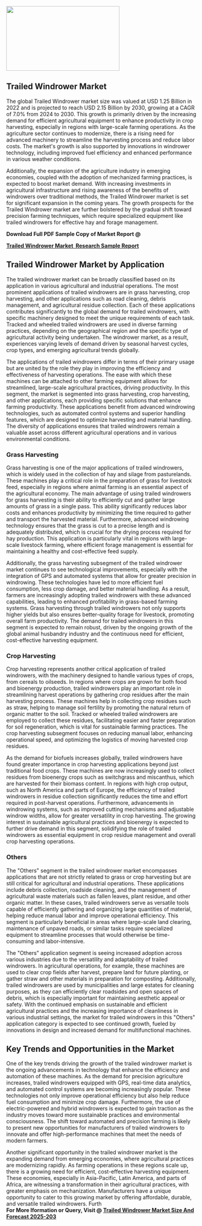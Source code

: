 <p><img class="alignnone size-medium wp-image-20088" src="https://ffe5etoiles.com/wp-content/uploads/2024/12/MST1-300x171.png" alt="" width="300" height="171" /></p><p> <h2>Trailed Windrower Market </h2><p>The global Trailed Windrower market size was valued at USD 1.25 Billion in 2022 and is projected to reach USD 2.15 Billion by 2030, growing at a CAGR of 7.0% from 2024 to 2030. This growth is primarily driven by the increasing demand for efficient agricultural equipment to enhance productivity in crop harvesting, especially in regions with large-scale farming operations. As the agriculture sector continues to modernize, there is a rising need for advanced machinery to streamline the harvesting process and reduce labor costs. The market's growth is also supported by innovations in windrower technology, including improved fuel efficiency and enhanced performance in various weather conditions.</p><p>Additionally, the expansion of the agriculture industry in emerging economies, coupled with the adoption of mechanized farming practices, is expected to boost market demand. With increasing investments in agricultural infrastructure and rising awareness of the benefits of windrowers over traditional methods, the Trailed Windrower market is set for significant expansion in the coming years. The growth prospects for the Trailed Windrower market are further bolstered by the gradual shift toward precision farming techniques, which require specialized equipment like trailed windrowers for effective hay and forage management.</p></p><p><strong>Download Full PDF Sample Copy of Market Report @</strong></p><p><strong><a href="https://www.verifiedmarketreports.com/download-sample/?rid=252590&utm_source=Sites-google&utm_medium=265" target="_blank">Trailed Windrower Market &nbsp;Research Sample Report</a></strong></p><p><h2>Trailed Windrower Market by Application</h2><p>The trailed windrower market can be broadly classified based on its application in various agricultural and industrial operations. The most prominent applications of trailed windrowers are in grass harvesting, crop harvesting, and other applications such as road cleaning, debris management, and agricultural residue collection. Each of these applications contributes significantly to the global demand for trailed windrowers, with specific machinery designed to meet the unique requirements of each task. Tracked and wheeled trailed windrowers are used in diverse farming practices, depending on the geographical region and the specific type of agricultural activity being undertaken. The windrower market, as a result, experiences varying levels of demand driven by seasonal harvest cycles, crop types, and emerging agricultural trends globally.<p>The applications of trailed windrowers differ in terms of their primary usage but are united by the role they play in improving the efficiency and effectiveness of harvesting operations. The ease with which these machines can be attached to other farming equipment allows for streamlined, large-scale agricultural practices, driving productivity. In this segment, the market is segmented into grass harvesting, crop harvesting, and other applications, each providing specific solutions that enhance farming productivity. These applications benefit from advanced windrowing technologies, such as automated control systems and superior handling features, which are designed to optimize harvesting and material handling. The diversity of applications ensures that trailed windrowers remain a valuable asset across different agricultural operations and in various environmental conditions.</p><h3>Grass Harvesting</h3><p>Grass harvesting is one of the major applications of trailed windrowers, which is widely used in the collection of hay and silage from pasturelands. These machines play a critical role in the preparation of grass for livestock feed, especially in regions where animal farming is an essential aspect of the agricultural economy. The main advantage of using trailed windrowers for grass harvesting is their ability to efficiently cut and gather large amounts of grass in a single pass. This ability significantly reduces labor costs and enhances productivity by minimizing the time required to gather and transport the harvested material. Furthermore, advanced windrowing technology ensures that the grass is cut to a precise length and is adequately distributed, which is crucial for the drying process required for hay production. This application is particularly vital in regions with large-scale livestock farming, where efficient forage management is essential for maintaining a healthy and cost-effective feed supply.<p>Additionally, the grass harvesting subsegment of the trailed windrower market continues to see technological improvements, especially with the integration of GPS and automated systems that allow for greater precision in windrowing. These technologies have led to more efficient fuel consumption, less crop damage, and better material handling. As a result, farmers are increasingly adopting trailed windrowers with these advanced capabilities, leading to enhanced profitability in grass-based farming systems. Grass harvesting through trailed windrowers not only supports higher yields but also ensures better-quality forage for livestock, promoting overall farm productivity. The demand for trailed windrowers in this segment is expected to remain robust, driven by the ongoing growth of the global animal husbandry industry and the continuous need for efficient, cost-effective harvesting equipment.</p><h3>Crop Harvesting</h3><p>Crop harvesting represents another critical application of trailed windrowers, with the machinery designed to handle various types of crops, from cereals to oilseeds. In regions where crops are grown for both food and bioenergy production, trailed windrowers play an important role in streamlining harvest operations by gathering crop residues after the main harvesting process. These machines help in collecting crop residues such as straw, helping to manage soil fertility by promoting the natural return of organic matter to the soil. Tracked or wheeled trailed windrowers are employed to collect these residues, facilitating easier and faster preparation for soil regeneration, which is vital for sustainable farming practices. The crop harvesting subsegment focuses on reducing manual labor, enhancing operational speed, and optimizing the logistics of moving harvested crop residues.<p>As the demand for biofuels increases globally, trailed windrowers have found greater importance in crop harvesting applications beyond just traditional food crops. These machines are now increasingly used to collect residues from bioenergy crops such as switchgrass and miscanthus, which are harvested for their biomass content. In regions with high crop output, such as North America and parts of Europe, the efficiency of trailed windrowers in residue collection significantly reduces the time and effort required in post-harvest operations. Furthermore, advancements in windrowing systems, such as improved cutting mechanisms and adjustable windrow widths, allow for greater versatility in crop harvesting. The growing interest in sustainable agricultural practices and bioenergy is expected to further drive demand in this segment, solidifying the role of trailed windrowers as essential equipment in crop residue management and overall crop harvesting operations.</p><h3>Others</h3><p>The "Others" segment in the trailed windrower market encompasses applications that are not strictly related to grass or crop harvesting but are still critical for agricultural and industrial operations. These applications include debris collection, roadside cleaning, and the management of agricultural waste materials such as fallen leaves, plant residue, and other organic matter. In these cases, trailed windrowers serve as versatile tools capable of efficiently gathering and organizing large quantities of material, helping reduce manual labor and improve operational efficiency. This segment is particularly beneficial in areas where large-scale land clearing, maintenance of unpaved roads, or similar tasks require specialized equipment to streamline processes that would otherwise be time-consuming and labor-intensive.<p>The "Others" application segment is seeing increased adoption across various industries due to the versatility and adaptability of trailed windrowers. In agricultural operations, for example, these machines are used to clear crop fields after harvest, prepare land for future planting, or gather straw and other materials in preparation for composting. Additionally, trailed windrowers are used by municipalities and large estates for cleaning purposes, as they can efficiently clear roadsides and open spaces of debris, which is especially important for maintaining aesthetic appeal or safety. With the continued emphasis on sustainable and efficient agricultural practices and the increasing importance of cleanliness in various industrial settings, the market for trailed windrowers in this "Others" application category is expected to see continued growth, fueled by innovations in design and increased demand for multifunctional machines.</p><h2>Key Trends and Opportunities in the Market</h2><p>One of the key trends driving the growth of the trailed windrower market is the ongoing advancements in technology that enhance the efficiency and automation of these machines. As the demand for precision agriculture increases, trailed windrowers equipped with GPS, real-time data analytics, and automated control systems are becoming increasingly popular. These technologies not only improve operational efficiency but also help reduce fuel consumption and minimize crop damage. Furthermore, the use of electric-powered and hybrid windrowers is expected to gain traction as the industry moves toward more sustainable practices and environmental consciousness. The shift toward automated and precision farming is likely to present new opportunities for manufacturers of trailed windrowers to innovate and offer high-performance machines that meet the needs of modern farmers.<p>Another significant opportunity in the trailed windrower market is the expanding demand from emerging economies, where agricultural practices are modernizing rapidly. As farming operations in these regions scale up, there is a growing need for efficient, cost-effective harvesting equipment. These economies, especially in Asia-Pacific, Latin America, and parts of Africa, are witnessing a transformation in their agricultural practices, with greater emphasis on mechanization. Manufacturers have a unique opportunity to cater to this growing market by offering affordable, durable, and versatile trailed windrowers. Furth<strong><br />For More Iformation or Query, Visit @ <a href="https://www.verifiedmarketreports.com/product/trailed-windrower-market/" target="_blank">Trailed Windrower Market Size And Forecast 2025-203</a></strong></p>
